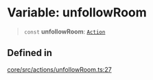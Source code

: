 # Variable: unfollowRoom

> `const` **unfollowRoom**: [`Action`](../interfaces/Action.md)

## Defined in

[core/src/actions/unfollowRoom.ts:27](https://github.com/ai16z/eliza/blob/c537cb3e848b54fcb914d8ef84924fa5fdeaec66/core/src/actions/unfollowRoom.ts#L27)
